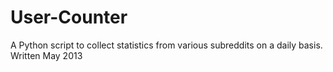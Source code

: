# User-Counter
A Python script to collect statistics from various subreddits on a daily basis. Written May 2013
